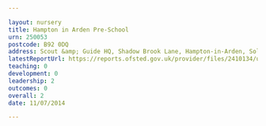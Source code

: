 ```yaml
---

layout: nursery
title: Hampton in Arden Pre-School
urn: 250053
postcode: B92 0DQ
address: Scout &amp; Guide HQ, Shadow Brook Lane, Hampton-in-Arden, Solihull, West Midlands, B92 0DQ
latestReportUrl: https://reports.ofsted.gov.uk/provider/files/2410134/urn/250053.pdf
teaching: 0
development: 0
leadership: 2
outcomes: 0
overall: 2
date: 11/07/2014

---
```

